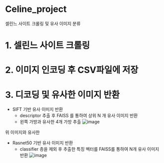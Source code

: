 # Celine_project
셀린느 사이트 크롤링 및 유사 이미지 분류

# 1. 셀린느 사이트 크롤링
# 2. 이미지 인코딩 후 CSV파일에 저장
# 3. 디코딩 및 유사한 이미지 반환
- SIFT 기반 유사 이미지 반환
    - descriptor 추출 후 FAISS 를 통하여 상위 N 개 유사 이미지 반환
    - 왼쪽 가방과 유사한 4개 가방 추출 
![image](https://github.com/user-attachments/assets/82501c70-6ad8-4393-83c4-b2bbb03afef8)

위 이미지와 유사한
- Rasnet50 기반 유사 이미지 반환
    - classifier 층을 제외 후 추출한 특징 벡터를 FAISS를 통하여 N개 유사 이미지 반환 
![image](https://github.com/user-attachments/assets/0c4ee880-a635-4307-a81b-2ec03adf46a0)


    
